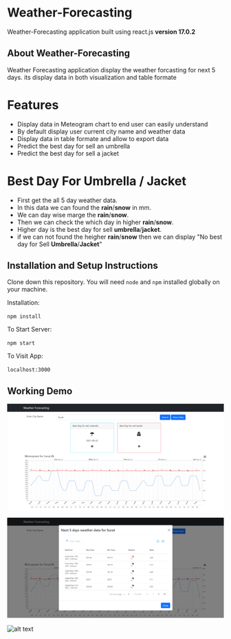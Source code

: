 
# Weather-Forecasting
 Weather-Forecasting application built using react.js **version 17.0.2**

## About  Weather-Forecasting

Weather Forecasting application display the weather forcasting for next 5 days. its display data in both visualization and table formate 

# Features

 - Display data in Meteogram chart to end user can easily understand
 - By default display user current city name and weather data
 - Display data in table formate and allow to export data 
 - Predict the  best  day for sell an umbrella 
 - Predict the best  day for sell a jacket

# Best Day For Umbrella / Jacket
 - First get the all 5 day weather data.
 - In this data we can found the **rain**/**snow** in mm.
 - We can day wise marge the **rain**/**snow**.
 - Then we can check the which day in higher **rain**/**snow**.
 - Higher day is the best day for sell **umbrella**/**jacket**.
 - if we can not found the heigher **rain**/**snow** then we can display "No best day for Sell **Umbrella**/**Jacket**"

 


  ## Installation and Setup Instructions
  Clone down this repository. You will need  `node`  and  `npm`  installed globally on your machine.
  
  Installation:

`npm install`  

To Start Server:

`npm start`  

To Visit App:

`localhost:3000`

## Working Demo

![alt text](https://raw.githubusercontent.com/hetald1/Weather-Forecasting/main/public/images/WeatherHome.png?token=APASJ2MPRAXY7G3JTY56SPLBJB3LG)

![alt text](https://raw.githubusercontent.com/hetald1/Weather-Forecasting/main/public/images/WeatherDataDisplay.png?token=APASJ2OQM5CK6DR47ZNC2OTBJB3NC)

![alt text](https://raw.githubusercontent.com/hetald1/Weather-Forecasting/main/public/images/WeatherDemo.gif?token=APASJ2MNQPIF7MCZ62HGKDDBJB3OM)


